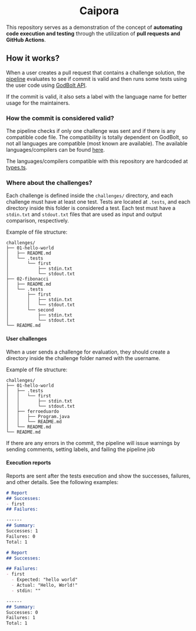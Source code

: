 <div align="center">
  <h1>Caipora</h1>
</div>

This repository serves as a demonstration of the concept of **automating code execution and testing** through the utilization of **pull requests and GitHub Actions**.

## How it works?

When a user creates a pull request that contains a challenge solution, the [pipeline](.github/workflows/evaluate.yml) evaluates to see if commit is valid and then runs some tests using the user code using [GodBolt API](https://github.com/compiler-explorer/compiler-explorer/blob/main/docs/API.md).

If the commit is valid, it also sets a label with the language name for better usage for the maintainers.

### How the commit is considered valid?

The pipeline checks if only one challenge was sent and if there is any compatible code file. The compatibility is totally dependent on GodBolt, so not all languages are compatible (most known are available). The available languages/compilers can be found [here](https://godbolt.org/api/compilers).

The languages/compilers compatible with this repository are hardcoded at [types.ts](/.code-runner/src/types.ts).

### Where about the challenges?

Each challenge is defined inside the `challenges/` directory, and each challenge must have at least one test. Tests are located at `.tests`, and each directory inside this folder is considered a test. Each test must have a `stdin.txt` and `stdout.txt` files that are used as input and output comparison, respectively.

Example of file structure:
```
challenges/
├── 01-hello-world
│   ├── README.md
│   └── .tests
│       └── first
│           ├── stdin.txt
│           └── stdout.txt
├── 02-fibonacci
│   ├── README.md
│   └── .tests
│       ├── first
│       │   ├── stdin.txt
│       │   └── stdout.txt
│       └── second
│           ├── stdin.txt
│           └── stdout.txt
└── README.md
```

#### User challenges

When a user sends a challenge for evaluation, they should create a directory inside the challenge folder named with the username.

Example of file structure:
```
challenges/
├── 01-hello-world
│   ├── .tests
│   │   └── first
│   │       ├── stdin.txt
│   │       └── stdout.txt
│   ├── ferroeduardo
│   │   ├── Program.java
│   │   └── README.md
│   └── README.md
└── README.md
```

If there are any errors in the commit, the pipeline will issue warnings by sending comments, setting labels, and failing the pipeline job

#### Execution reports

Reports are sent after the tests execution and show the successes, failures, and other details. See the following examples:

```md
# Report
## Successes:
- first
## Failures:

------
## Summary:
Successes: 1
Failures: 0
Total: 1
```

```md
# Report
## Successes:

## Failures:
- first
  - Expected: "hello world"
  - Actual: "Hello, World!"
  - stdin: ""

------
## Summary:
Successes: 0
Failures: 1
Total: 1
```
